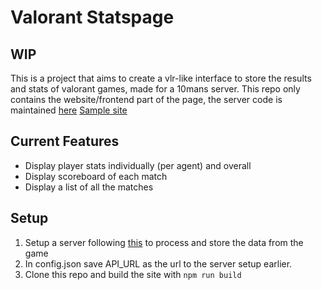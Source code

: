 # Valorant Statspage
## WIP

This is a project that aims to create a vlr-like interface to store the results and stats of valorant games, made for a 10mans server.
This repo only contains the website/frontend part of the page, the server code is maintained [here](https://github.com/madhavarun/valorant-statspage-server)
[Sample site](https://amc10.pages.dev)

## Current Features
- Display player stats individually (per agent) and overall
- Display scoreboard of each match
- Display a list of all the matches

## Setup
1. Setup a server following [this](https://github.com/madhavarun/valorant-statspage-server) to process and store the data from the game
2. In config.json save API_URL as the url to the server setup earlier.
3. Clone this repo and build the site with `npm run build`
